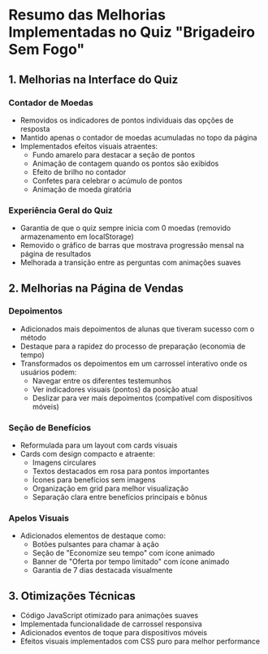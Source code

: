 # Resumo das Melhorias Implementadas no Quiz "Brigadeiro Sem Fogo"

## 1. Melhorias na Interface do Quiz

### Contador de Moedas
- Removidos os indicadores de pontos individuais das opções de resposta
- Mantido apenas o contador de moedas acumuladas no topo da página
- Implementados efeitos visuais atraentes:
  - Fundo amarelo para destacar a seção de pontos
  - Animação de contagem quando os pontos são exibidos
  - Efeito de brilho no contador
  - Confetes para celebrar o acúmulo de pontos
  - Animação de moeda giratória

### Experiência Geral do Quiz
- Garantia de que o quiz sempre inicia com 0 moedas (removido armazenamento em localStorage)
- Removido o gráfico de barras que mostrava progressão mensal na página de resultados
- Melhorada a transição entre as perguntas com animações suaves

## 2. Melhorias na Página de Vendas

### Depoimentos
- Adicionados mais depoimentos de alunas que tiveram sucesso com o método
- Destaque para a rapidez do processo de preparação (economia de tempo)
- Transformados os depoimentos em um carrossel interativo onde os usuários podem:
  - Navegar entre os diferentes testemunhos
  - Ver indicadores visuais (pontos) da posição atual
  - Deslizar para ver mais depoimentos (compatível com dispositivos móveis)

### Seção de Benefícios
- Reformulada para um layout com cards visuais
- Cards com design compacto e atraente:
  - Imagens circulares
  - Textos destacados em rosa para pontos importantes
  - Ícones para benefícios sem imagens
  - Organização em grid para melhor visualização
  - Separação clara entre benefícios principais e bônus

### Apelos Visuais
- Adicionados elementos de destaque como:
  - Botões pulsantes para chamar à ação
  - Seção de "Economize seu tempo" com ícone animado
  - Banner de "Oferta por tempo limitado" com ícone animado
  - Garantia de 7 dias destacada visualmente

## 3. Otimizações Técnicas
- Código JavaScript otimizado para animações suaves
- Implementada funcionalidade de carrossel responsiva
- Adicionados eventos de toque para dispositivos móveis
- Efeitos visuais implementados com CSS puro para melhor performance 